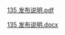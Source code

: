 [135 发布说明.pdf](https://github.com/user-attachments/files/19343574/135.pdf)

[135 发布说明.docx](https://github.com/user-attachments/files/19343584/135.docx)
